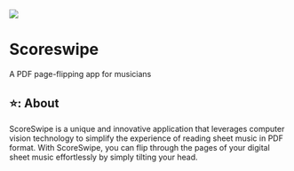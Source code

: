 # ![](![image](https://github.com/16BitNarwhal/ScoreSwipe/assets/132689272/67a27554-31f0-4ebd-890a-f151d4ce325b.png)) 

<h1>Scoreswipe</h1>

A PDF page-flipping app for musicians

## ⭐: About
ScoreSwipe is a unique and innovative application that leverages computer vision technology to simplify the experience of reading sheet music in PDF format. With ScoreSwipe, you can flip through the pages of your digital sheet music effortlessly by simply tilting your head.

